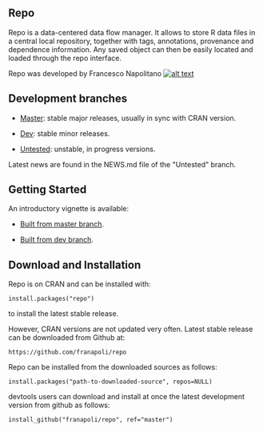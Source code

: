 <!-- Grab your social icons from https://github.com/carlsednaoui/gitsocial -->
[1.2]: http://i.imgur.com/wWzX9uB.png (me on Twitter)
[1]: http://www.twitter.com/franapoli
<!-- Grab your social icons from https://github.com/carlsednaoui/gitsocial -->

## Repo

Repo is a data-centered data flow manager. It allows to store R data
files in a central local repository, together with tags, annotations,
provenance and dependence information. Any saved object can then be
easily located and loaded through the repo interface.

Repo was developed by Francesco Napolitano [![alt text][1.2]][1]


## Development branches

+ [Master](https://github.com/franapoli/repo/tree/master): stable major
releases, usually in sync with CRAN version.

+ [Dev](https://github.com/franapoli/repo/tree/dev): stable minor 
releases.

+ [Untested](https://github.com/franapoli/repo/tree/untested):
unstable, in progress versions.

Latest news are found in the NEWS.md file of the "Untested" branch.

## Getting Started

An introductory vignette is available:

+ [Built from master
branch](https://rawgit.com/franapoli/repo/gh-pages/index.html).

+ [Built from dev
branch](https://rawgit.com/franapoli/repo/gh-pages-dev/index.html).


## Download and Installation

Repo is on CRAN and can be installed with:

    install.packages("repo")
    
to install the latest stable release.

However, CRAN versions are not updated very often. Latest stable
release can be downloaded from Github at:

    https://github.com/franapoli/repo

Repo can be installed from the downloaded sources as follows:

    install.packages("path-to-downloaded-source", repos=NULL)

devtools users can download and install at once the latest development
version from github as follows:

    install_github("franapoli/repo", ref="master")


